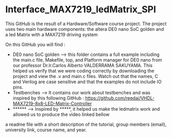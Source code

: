 # Interface_MAX7219_ledMatrix_SPI
This GitHub is the result of a Hardware/Software course project. The project uses two main hardware components: the altera DE0 nano SoC golden and a led Matrix with a MAX7219 driving system

On this GitHub you will find :
- DE0 nano SoC golden --> this folder contains a full example including the main.c file, Makefile, top, and Platform manager for DE0 nano from our professor Dr.Ir.Carlos Alberto VALDERRAMA SAKUYAMA. This helped us verify that we were coding correctly by downloading the project and view the .v and main.c files. Watch out that the names, C and Verilog are case sensitive and that the examples do not include IO pins.
- Testbenches --> It contains our work about testbenches and was inspired by this following GitHub : https://github.com/reedaj/VHDL-MAX7219-8x8-LED-Matrix-Controller
- ****** --> Inspired by *****, it helped us make the ledmatrix work and allowed us to produce the video linked bellow 




a readme file with a short description of the tutorial, group members (email), university link, course name, and year.
